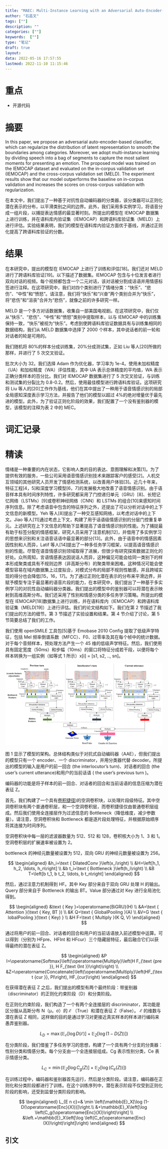 ```yaml
---
title: "MAEC: Multi-Instance Learning with an Adversarial Auto-Encoder-Based Classifier for Speech Emotion Recognition"
author: "石昌文"
tags: [""]
description: ""
categories: [""]
keywords:  [""]
type: "笔记"
draft: true
layout: 
data: 2022-05-16 17:57:55
lastmod: 2022-11-10 11:15:46
---
```


# 重点

- 开源代码

# 摘要

In this paper, we propose an adversarial auto-encoder-based classifier, which can regularize the distribution of latent representation to smooth the boundaries among categories. Moreover, we adopt multi-instance learning by dividing speech into a bag of segments to capture the most salient moments for presenting an emotion. The proposed model was trained on the IEMOCAP dataset and evaluated on the in-corpus validation set (IEMOCAP) and the cross-corpus validation set (MELD). The experiment results show that our model outperforms the baseline on in-corpus validation and increases the scores on cross-corpus validation with regularization.

在本文中，我们提出了一种基于对抗性自动编码器的分类器，该分类器可以正则化潜在表示的分布，以平滑类别之间的边界。此外，我们采用多实例学习，将语音分成一组片段，以捕捉表达情感的最显著时刻。所提出的模型在 IEMOCAP 数据集上进行训练，并在语料库内验证集（IEMOCAP）和跨语料库验证集（MELD）上进行评估。实验结果表明，我们的模型在语料库内验证方面优于基线，并通过正则化提高了跨语料库验证的分数。

# 结果

在本研究中，提出的模型在 IEMOCAP 上进行了训练和评估[18]。我们还对 MELD 进行了跨语料库验证[19]。以下描述了数据集。IEMOCAP 包含与十位发言者进行双向对话的视频。每个视频都包含一个二元对话，该对话被分割成话语并用情感标签进行注释。在这项研究中，我们对四个类别进行了情绪分类：“快乐”、“悲伤”、“中性”和“愤怒”。请注意，我们将“快乐”和“兴奋”两个类别合并为“快乐”，将“悲伤”和“沮丧”合并为“悲伤”，就像之前的许多研究一样。

MELD 是一个多方对话数据集，收集自一部美国电视剧。在这项研究中，我们仅从“快乐”、“悲伤”、“中性”和“愤怒”类别中提取样本，以与 IEMOCAP 中的训练集保持一致，“快乐”被视为“快乐”。考虑到使跨语料库验证数据具有与训练集相同的数据结构，我们从 MELD 数据集中选择了 2000 个样本，其中说话者的前一轮和对话者的轮是可用的。

我们随机将 80%的样本分成训练集，20%分成测试集，正如 Liu 等人[20]所做的那样，并进行了 5 次交叉验证。

批次大小为 32。我们选择 Adam 作为优化器，学习率为 1e-4。使用未加权精度（UA）和加权精度（WA）评估性能，其中 UA 表示总体精度的平均值，WA 表示正确分类样本的百分比。我们对 IEMOCAP 数据集进行了 5 次交叉验证，与训练和测试集的分裂比为 0.8-0.2。然后，使用最佳模型进行跨语料库验证。这项研究将 Liu 等人的[20]工作作为基线，他们在其中提出了一种用于语音情感识别的局部全局感知深度表示学习方法，并报告了他们的模型以超过 4%的绝对增量优于最先进的模型。此外，为了验证正则化阶段的效果，我们配置了一个没有鉴别器的模型，该模型的注释为表 2 中的 MEC。

# 词汇记录

# 精读

情绪是一种重要的内在状态，它影响人类的目的表达、意图理解和决策[1]。为了提供有效的服务，一些公司采用语音情感识别技术来跟踪客户的感受[2]。人机交互领域的其他研究人员开发了情感检测系统，以改善用户体验[3]。近几十年来，特征工程[4，5]和深度学习模型[6，7]的发展极大地改善了语音情感识别。由于语音样本具有时间序列特性，许多研究都采用了门控递归单元（GRU）[8]、长短记忆网络（LSTMs）[9]或卷积神经网络（CNN）和 LSTMs 的组合[10]来感知时间序列信息。除了考虑语音中包含的特征序列之外，还提出了可以分析对话中的上下文信息的新模型。Yeh 等人[8]提出了一种交互感知网络，以考虑对话中的上下文。Jiao 等人[11]通过考虑上下文，构建了用于话语级情感识别的分层门控重复单元。上述研究在上下文信息的帮助下显著提高了语音情感识别的性能。为了捕捉最有助于标签分配的情感框架，研究人员采用了注意机制[12]，并借用了多实例学习的思想来识别和关注语音话语中最显著的部分[13]。此外，由于语音中的情感因素因性别和人而异，Latif 等人[14]提出了一种多任务学习框架，以提高语音情感识别的性能。尽管在语音情感识别领域取得了进展，但很少有研究探索数据正则化的好处。众所周知，言语情感表达因说话人而异，这种偏见可能会给同一类别下的样本形成聚类或具有不规则边界（非高斯分布）的聚类带来困难。这种情况可能会使模型容易在域内数据集上过度拟合，对模式分布的局部不规则性敏感，并且跨域实现的得分也会降低[15，16，17]。为了通过正则化潜在表示的分布来平滑边界，并赋予模型专注于最显著的语音片段的能力，在本研究中，我们提出了一种基于多实例学习的对抗性自动编码器分类器。我们提出的模型中的鉴别器可以将潜在表示映射到高维高斯分布。我们还采用了性别和情感分类的多任务学习策略。所提出的模型在 IEMOCAP[18]数据集上进行训练，并在语料库内（IEMOCAP）和跨语料库验证集（MELD[19]）上进行评估。我们的论文结构如下。我们在第 2 节描述了我们提出的方法的细节。第 3 节描述了实验设置和结果。第 4 节介绍了讨论，第 5 节简要总结了我们的工作。

我们使用 openSMILE 工具包[5]基于 Emobase 2010 Config 提取了低级声学特征，包括 Mel 频率倒谱系数（MFCC）、F0、过零率及其在每个帧中的统计数据。对于每个音频样本，预处理方法产生一个 45 维的低级声学特征。然后，我们使用具有固定宽度（50ms）和步幅（10ms）的窗口将特征分成若干段，以便将每个样本转换为一组实例（如等式 1 所示）x[i] = [s1, s2, .., sn]。

![]({46}_MAEC%20Multi-Instance%20Learning%20with%20an%20Adversarial%20Auto-Encoder-Based%20Classifier%20for%20Speech%20Emotion%20Recognition.assets/image-20221110092854.png)

图 1 显示了模型的架构。总体结构类似于对抗式自动编码器（AAE），但我们提出的模型只有一个 encoder、一个 discriminator，并用分类器代替 decoder。所提出的模型的输入是用户的前一回合 (the interlocutor’s turn)、对话者的回合 (the user’s current utterance)和用户的当前话语 ( the user’s previous turn )。

编码器的功能是将子样本的前一回合、对话者的回合和当前话语的信息压缩为潜在表征 Z。

首先，我们构建了一个具有[卷积捷径](https://www.cnblogs.com/linzzz98/articles/13454369.html))的空洞卷积块，以处理片段级特征。其中空洞卷积块有两个普通卷积层，和一个空洞卷积层，而卷积捷径仅由普通卷积层组成。然后我们使用全连接层作为过滤信息的 Bottleneck（降低维度，减少参数量）。请注意，空洞卷积块和 Bottleneck 都是逐片段处理特征，并根据原始顺序将其连接为时间序列。

空洞卷积块中每一层的滤波器数量为 512、512 和 128，卷积核大小为 1、3 和 1。空洞卷积层的扩展速率被设置为 2。

bottleneck 的神经元数量被设置为 512，双向 GRU 的神经元数量被设置为 256。

$$
\begin{aligned}
&h_i=\text { DilatedConv }\left(x_i\right) \\
&H=\left[h_1, h_2, \ldots, h_n\right] \\
&b t_i=\text { Bottleneck }\left(h_i\right) \\
&B T=\left[b t_1, b t_2, \ldots, b t_n\right]
\end{aligned}
$$

然后，通过注意力机制得到 HF。其中 Key 部分来自于双向 GRU 处理 H 的输出。Query 部分来自于 Bottleneck 的输出 BT。Value 部分通过对 Key 进行全局池化得到。

$$
\begin{aligned}
&\text { Key }=\operatorname{BiGRU}(H) \\
&A=\text { Attention }(\text { Key, BT }) \\
&K Q=\text { GlobalPooling }(A) \\
&V=G \text { lobalPooling }(\text { Key) } \\
&H F=\text { Multiply }(K Q, V)
\end{aligned}
$$

通过将用户的前一回合、对话者的回合和用户的当前话语放入前述模型中运算。可以得到（分别为 HFpre、HFInt 和 HFcur）三个隐藏层特征，最后融合它们以获得最终的潜在表征 Z。

$$
\begin{aligned}
&P I=\operatorname{Softmax}\left(\operatorname{Multiply}\left(H F_{\text {pre }}, H F_{\text {Int }}\right)\right) \\
&Z=\operatorname{Concatenate}\left(\operatorname{Multiply}\left(HF_{\text {cur }}, PI\right), HF_{cur}\right)
\end{aligned}
$$

在获得潜在表征 Z 之后，我们提出的模型有两个最终阶段：带鉴别器（discriminator）的正则化约束阶段（D）和分类阶段。

在正则化约束阶段，我们构造了一个有两个全连接层的 discriminator，其功能是区分服从高斯分布 N（μ，σ）的 $\mathcal{E}$  （True）和潜在表征 Z（False）。 $\mathcal{E}$ 的维数与潜在表征 Z 相同，这样做的目的是通过学习对更接近真实样本的样本进行编码来愚弄鉴别器。

$$
L_D=\max \left(\mathbb{E}_{\mathcal{E}}[\log D(\mathcal{E})]+\mathbb{E}_Z[\log (1-D(Z))]\right)
$$

在分类阶段，我们借鉴了多任务学习的思想，构建了一个具有两个分支的分类器：性别分类和情感分类。每个分支由一个全连接层组成。Cg 表示性别分类，Ce 表示情感分类。

$$
L_C=\min \left(\mathbb{E}_Z\left[\log C_g(Z)\right]+\mathbb{E}_Z\left[\log \left(C_e(Z)\right)\right]\right)
$$

在训练过程中，编码器和鉴别器首先运行，然后是分类阶段。请注意，编码器在正则化和分类阶段都进行了训练。在这个训练序列中，潜在表示阶段不仅受到正则化阶段的影响，还受到监督分类阶段的影响。

$$
\begin{aligned}
L_{E n c}=& \min \left(\mathbb{E}_X[\log (1-D(\operatorname{Enc}(X)))]\right.\\
&+\mathbb{E}_X\left[\log \left(C_g(\operatorname{Enc}(X))\right)\right] \\
&\left.+\mathbb{E}_X\left[\log \left(C_e(\operatorname{Enc}(X))\right)\right]\right)
\end{aligned}
$$

## 引文
